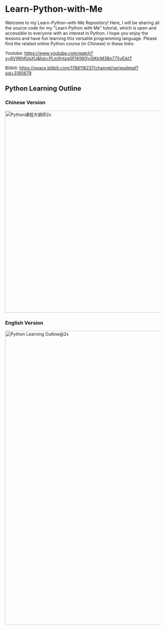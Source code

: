 # Learn-Python-with-Me

Welcome to my Learn-Python-with-Me Repository! Here, I will be sharing all the source code for my "Learn Python with Me" tutorial, which is open and accessible to everyone with an interest in Python. I hope you enjoy the lessons and have fun learning this versatile programming language. Please find the related online Python course (in Chinese) in these links: 

Youtube: https://www.youtube.com/watch?v=6VjfKhfUpXU&list=PLmXntzg0FfA1WXySIKtrM3Bn775yEiktT

Bilibili: https://space.bilibili.com/1788118237/channel/seriesdetail?sid=3180679

## Python Learning Outline
### Chinese Version
<img width="657" alt="Python课程大纲@2x" src="https://github.com/XingshengXu/Learn-Python-with-Me/assets/125934684/f40194ef-6c91-4766-9161-dd131406af4f">

### English Version
<img width="957" alt="Python Learning Outline@2x" src="https://github.com/XingshengXu/Learn-Python-with-Me/assets/125934684/25f48e75-7346-49d4-b303-40eee2d7db5c">
